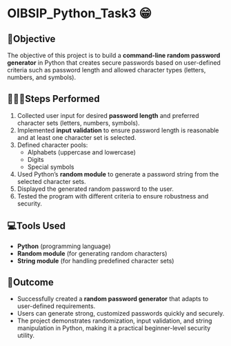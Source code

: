 # OIBSIP_Python_Task3 😁

## 🎯Objective
The objective of this project is to build a **command-line random password generator** in Python that creates secure passwords based on user-defined criteria such as password length and allowed character types (letters, numbers, and symbols).

## 🚶🏿‍♂️Steps Performed
1. Collected user input for desired **password length** and preferred character sets (letters, numbers, symbols).
2. Implemented **input validation** to ensure password length is reasonable and at least one character set is selected.
3. Defined character pools:
   - Alphabets (uppercase and lowercase)
   - Digits
   - Special symbols
4. Used Python’s **random module** to generate a password string from the selected character sets.
5. Displayed the generated random password to the user.
6. Tested the program with different criteria to ensure robustness and security.

## 💻Tools Used
- **Python** (programming language)  
- **Random module** (for generating random characters)  
- **String module** (for handling predefined character sets)  

## 🔑Outcome
- Successfully created a **random password generator** that adapts to user-defined requirements.  
- Users can generate strong, customized passwords quickly and securely.  
- The project demonstrates randomization, input validation, and string manipulation in Python, making it a practical beginner-level security utility.

